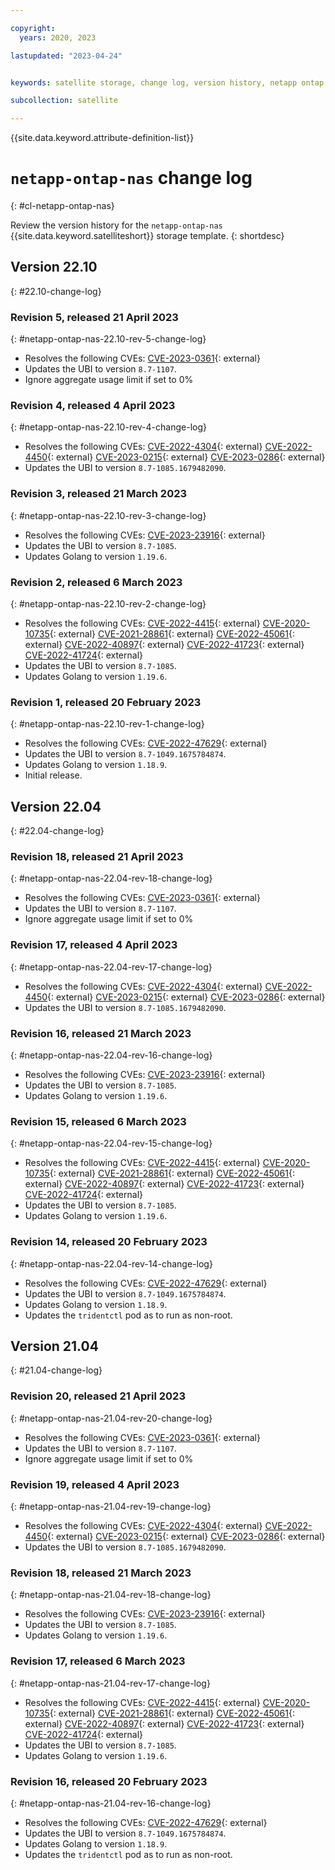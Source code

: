 ```yaml
---

copyright:
  years: 2020, 2023

lastupdated: "2023-04-24"


keywords: satellite storage, change log, version history, netapp ontap nas

subcollection: satellite

---
```


{{site.data.keyword.attribute-definition-list}}

# `netapp-ontap-nas` change log
{: #cl-netapp-ontap-nas}

Review the version history for the `netapp-ontap-nas` {{site.data.keyword.satelliteshort}} storage template.
{: shortdesc}

## Version 22.10
{: #22.10-change-log}


### Revision 5, released 21 April 2023
{: #netapp-ontap-nas-22.10-rev-5-change-log}


- Resolves the following CVEs: [CVE-2023-0361](https://nvd.nist.gov/vuln/detail/CVE-2023-0361){: external} 
- Updates the UBI to version `8.7-1107`.
- Ignore aggregate usage limit if set to 0% 

### Revision 4, released 4 April 2023
{: #netapp-ontap-nas-22.10-rev-4-change-log}


- Resolves the following CVEs: [CVE-2022-4304](https://nvd.nist.gov/vuln/detail/CVE-2022-4304){: external} [CVE-2022-4450](https://nvd.nist.gov/vuln/detail/CVE-2022-4450){: external} [CVE-2023-0215](https://nvd.nist.gov/vuln/detail/CVE-2023-0215){: external} [CVE-2023-0286](https://nvd.nist.gov/vuln/detail/CVE-2023-0286){: external} 
- Updates the UBI to version `8.7-1085.1679482090`.

### Revision 3, released 21 March 2023
{: #netapp-ontap-nas-22.10-rev-3-change-log}


- Resolves the following CVEs: [CVE-2023-23916](https://nvd.nist.gov/vuln/detail/CVE-2023-23916){: external} 
- Updates the UBI to version `8.7-1085`.
- Updates Golang to version `1.19.6`.

### Revision 2, released 6 March 2023
{: #netapp-ontap-nas-22.10-rev-2-change-log}


- Resolves the following CVEs: [CVE-2022-4415](https://nvd.nist.gov/vuln/detail/CVE-2022-4415){: external} [CVE-2020-10735](https://nvd.nist.gov/vuln/detail/CVE-2020-10735){: external} [CVE-2021-28861](https://nvd.nist.gov/vuln/detail/CVE-2021-28861){: external} [CVE-2022-45061](https://nvd.nist.gov/vuln/detail/CVE-2022-45061){: external} [CVE-2022-40897](https://nvd.nist.gov/vuln/detail/CVE-2022-40897){: external} [CVE-2022-41723](https://nvd.nist.gov/vuln/detail/CVE-2022-41723){: external} [CVE-2022-41724](https://nvd.nist.gov/vuln/detail/CVE-2022-41724){: external} 
- Updates the UBI to version `8.7-1085`.
- Updates Golang to version `1.19.6`.

### Revision 1, released 20 February 2023
{: #netapp-ontap-nas-22.10-rev-1-change-log}


- Resolves the following CVEs: [CVE-2022-47629](https://nvd.nist.gov/vuln/detail/CVE-2022-47629){: external} 
- Updates the UBI to version `8.7-1049.1675784874`.
- Updates Golang to version `1.18.9`.
- Initial release.


## Version 22.04
{: #22.04-change-log}


### Revision 18, released 21 April 2023
{: #netapp-ontap-nas-22.04-rev-18-change-log}


- Resolves the following CVEs: [CVE-2023-0361](https://nvd.nist.gov/vuln/detail/CVE-2023-0361){: external} 
- Updates the UBI to version `8.7-1107`.
- Ignore aggregate usage limit if set to 0% 

### Revision 17, released 4 April 2023
{: #netapp-ontap-nas-22.04-rev-17-change-log}


- Resolves the following CVEs: [CVE-2022-4304](https://nvd.nist.gov/vuln/detail/CVE-2022-4304){: external} [CVE-2022-4450](https://nvd.nist.gov/vuln/detail/CVE-2022-4450){: external} [CVE-2023-0215](https://nvd.nist.gov/vuln/detail/CVE-2023-0215){: external} [CVE-2023-0286](https://nvd.nist.gov/vuln/detail/CVE-2023-0286){: external} 
- Updates the UBI to version `8.7-1085.1679482090`.

### Revision 16, released 21 March 2023
{: #netapp-ontap-nas-22.04-rev-16-change-log}


- Resolves the following CVEs: [CVE-2023-23916](https://nvd.nist.gov/vuln/detail/CVE-2023-23916){: external} 
- Updates the UBI to version `8.7-1085`.
- Updates Golang to version `1.19.6`.

### Revision 15, released 6 March 2023
{: #netapp-ontap-nas-22.04-rev-15-change-log}


- Resolves the following CVEs: [CVE-2022-4415](https://nvd.nist.gov/vuln/detail/CVE-2022-4415){: external} [CVE-2020-10735](https://nvd.nist.gov/vuln/detail/CVE-2020-10735){: external} [CVE-2021-28861](https://nvd.nist.gov/vuln/detail/CVE-2021-28861){: external} [CVE-2022-45061](https://nvd.nist.gov/vuln/detail/CVE-2022-45061){: external} [CVE-2022-40897](https://nvd.nist.gov/vuln/detail/CVE-2022-40897){: external} [CVE-2022-41723](https://nvd.nist.gov/vuln/detail/CVE-2022-41723){: external} [CVE-2022-41724](https://nvd.nist.gov/vuln/detail/CVE-2022-41724){: external} 
- Updates the UBI to version `8.7-1085`.
- Updates Golang to version `1.19.6`.

### Revision 14, released 20 February 2023
{: #netapp-ontap-nas-22.04-rev-14-change-log}


- Resolves the following CVEs: [CVE-2022-47629](https://nvd.nist.gov/vuln/detail/CVE-2022-47629){: external} 
- Updates the UBI to version `8.7-1049.1675784874`.
- Updates Golang to version `1.18.9`.
- Updates the `tridentctl` pod as to run as non-root. 


## Version 21.04
{: #21.04-change-log}


### Revision 20, released 21 April 2023
{: #netapp-ontap-nas-21.04-rev-20-change-log}


- Resolves the following CVEs: [CVE-2023-0361](https://nvd.nist.gov/vuln/detail/CVE-2023-0361){: external} 
- Updates the UBI to version `8.7-1107`.
- Ignore aggregate usage limit if set to 0% 

### Revision 19, released 4 April 2023
{: #netapp-ontap-nas-21.04-rev-19-change-log}


- Resolves the following CVEs: [CVE-2022-4304](https://nvd.nist.gov/vuln/detail/CVE-2022-4304){: external} [CVE-2022-4450](https://nvd.nist.gov/vuln/detail/CVE-2022-4450){: external} [CVE-2023-0215](https://nvd.nist.gov/vuln/detail/CVE-2023-0215){: external} [CVE-2023-0286](https://nvd.nist.gov/vuln/detail/CVE-2023-0286){: external} 
- Updates the UBI to version `8.7-1085.1679482090`.

### Revision 18, released 21 March 2023
{: #netapp-ontap-nas-21.04-rev-18-change-log}


- Resolves the following CVEs: [CVE-2023-23916](https://nvd.nist.gov/vuln/detail/CVE-2023-23916){: external} 
- Updates the UBI to version `8.7-1085`.
- Updates Golang to version `1.19.6`.

### Revision 17, released 6 March 2023
{: #netapp-ontap-nas-21.04-rev-17-change-log}


- Resolves the following CVEs: [CVE-2022-4415](https://nvd.nist.gov/vuln/detail/CVE-2022-4415){: external} [CVE-2020-10735](https://nvd.nist.gov/vuln/detail/CVE-2020-10735){: external} [CVE-2021-28861](https://nvd.nist.gov/vuln/detail/CVE-2021-28861){: external} [CVE-2022-45061](https://nvd.nist.gov/vuln/detail/CVE-2022-45061){: external} [CVE-2022-40897](https://nvd.nist.gov/vuln/detail/CVE-2022-40897){: external} [CVE-2022-41723](https://nvd.nist.gov/vuln/detail/CVE-2022-41723){: external} [CVE-2022-41724](https://nvd.nist.gov/vuln/detail/CVE-2022-41724){: external} 
- Updates the UBI to version `8.7-1085`.
- Updates Golang to version `1.19.6`.

### Revision 16, released 20 February 2023
{: #netapp-ontap-nas-21.04-rev-16-change-log}


- Resolves the following CVEs: [CVE-2022-47629](https://nvd.nist.gov/vuln/detail/CVE-2022-47629){: external} 
- Updates the UBI to version `8.7-1049.1675784874`.
- Updates Golang to version `1.18.9`.
- Updates the `tridentctl` pod as to run as non-root. 


